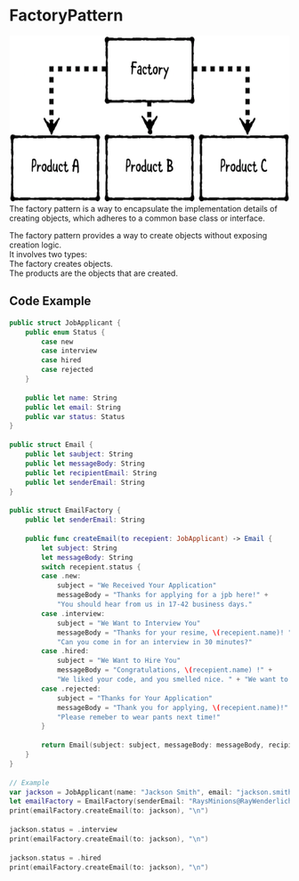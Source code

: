 # FactoryPattern    

<img src="https://github.com/YamamotoDesu/FactoryPattern/blob/main/Factory.playground/Resources/Factory_Diagram.png" width="600" height="300">  
The factory pattern is a way to encapsulate the implementation details of creating objects, which adheres to a common base class or interface.   


The factory pattern provides a way to create objects without exposing creation logic.  
It involves two types:  
The factory creates objects.  
The products are the objects that are created. 

## Code Example  
```swift  
public struct JobApplicant {
    public enum Status {
        case new
        case interview
        case hired
        case rejected
    }
    
    public let name: String
    public let email: String
    public var status: Status
}

public struct Email {
    public let saubject: String
    public let messageBody: String
    public let recipientEmail: String
    public let senderEmail: String
}

public struct EmailFactory {
    public let senderEmail: String
    
    public func createEmail(to recepient: JobApplicant) -> Email {
        let subject: String
        let messageBody: String
        switch recepient.status {
        case .new:
            subject = "We Received Your Application"
            messageBody = "Thanks for applying for a jpb here!" +
            "You should hear from us in 17-42 business days."
        case .interview:
            subject = "We Want to Interview You"
            messageBody = "Thanks for your resime, \(recepient.name)! " +
            "Can you come in for an interview in 30 minutes?"
        case .hired:
            subject = "We Want to Hire You"
            messageBody = "Congratulations, \(recepient.name) !" +
            "We liked your code, and you smelled nice. " + "We want to offer you a position! Cha-ching! $$$$"
        case .rejected:
            subject = "Thanks for Your Application"
            messageBody = "Thank you for applying, \(recepient.name)!" +
            "Please remeber to wear pants next time!"
        }
        
        return Email(subject: subject, messageBody: messageBody, recipientEmail: recepient.email, senderEmail: senderEmail)
    }
}

// Example
var jackson = JobApplicant(name: "Jackson Smith", email: "jackson.smith@example.com", status: .new)
let emailFactory = EmailFactory(senderEmail: "RaysMinions@RayWenderlich.com")
print(emailFactory.createEmail(to: jackson), "\n")

jackson.status = .interview
print(emailFactory.createEmail(to: jackson), "\n")

jackson.status = .hired
print(emailFactory.createEmail(to: jackson), "\n")

```

